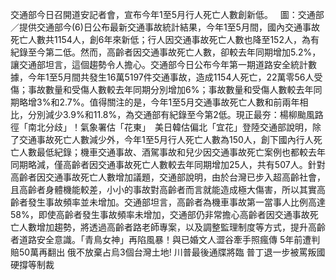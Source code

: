 交通部今日召開道安記者會，宣布今年1至5月行人死亡人數創新低。   圖：交通部／提供交通部今(6)日公布最新交通事故統計結果，今年1至5月間，國內交通事故死亡人數共1154人，創6年來新低；行人因交通事故死亡人數也降至152人，為有紀錄至今第二低。然而，高齡者因交通事故死亡人數，卻較去年同期增加5.2%，讓交通部坦言，這個趨勢令人擔心。交通部今日公布今年第一期道路安全統計數據，今年1至5月間共發生16萬5197件交通事故，造成1154人死亡，22萬零56人受傷；事故數量和受傷人數較去年同期分別增加6%；事故數量和受傷人數較去年同期略增3%和2.7%。值得關注的是，今年1至5月交通事故死亡人數和前兩年相比，分別減少3.9%和11.8%，為交通部有紀錄至今第2低。現正最夯：楊柳颱風路徑「南北分歧」！氣象署估「花東」　美日韓估偏北「宜花」登陸交通部說明，除了交通事故死亡人數減少外，今年1至5月行人死亡人數為150人，創下國內行人死亡人數最低紀錄；機車交通事故、酒駕事故和兒少因交通事故死亡案例也都較去年同期略減，僅高齡者因交通事故死亡人數較去年同期增加25人，共有507人。針對高齡者因交通事故死亡人數增加議題，交通部說明，由於台灣已步入超高齡社會，且高齡者身體機能較差，小小的事故對高齡者而言就能造成極大傷害，所以其實高齡者發生事故頻率並未增加。交通部坦言，高齡者為機車事故第一當事人比例高達58%，即使高齡者發生事故頻率未增加，交通部仍非常擔心高齡者因交通事故死亡人數增加趨勢，將透過高齡者路老師專案，以及調整監理制度等方式，提升高齡者道路安全意識。「青鳥女神」再陷風暴！與已婚文人澀谷牽手照瘋傳 5年前遭判賠50萬再翻出 俄不放棄占烏3個台灣土地! 川普最後通牒將臨 普丁退一步被罵叛國 硬撐等制裁